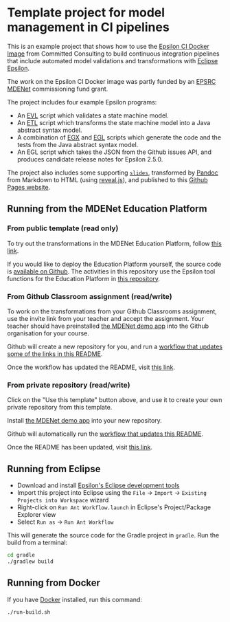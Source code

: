 # Template project for model management in CI pipelines

This is an example project that shows how to use the [Epsilon CI Docker Image](https://gitlab.com/committed-consulting/mde-devops/epsilon-ci-container) from Committed Consulting to build continuous integration pipelines that include automated model validations and transformations with [Eclipse Epsilon](https://eclipse.org/epsilon).

The work on the Epsilon CI Docker image was partly funded by an [EPSRC MDENet](https://www.mde-network.org/) commissioning fund grant.

The project includes four example Epsilon programs:

* An [EVL](https://eclipse.dev/epsilon/doc/evl/) script which validates a state machine model.
* An [ETL](https://eclipse.dev/epsilon/doc/etl/) script which transforms the state machine model into a Java abstract syntax model.
* A combination of [EGX](https://eclipse.dev/epsilon/doc/articles/egx-parameters/) and [EGL](https://eclipse.dev/epsilon/doc/egl/) scripts which generate the code and the tests from the Java abstract syntax model.
* An EGL script which takes the JSON from the Github issues API, and produces candidate release notes for Epsilon 2.5.0.

The project also includes some supporting [`slides`](slides), transformed by [Pandoc](https://pandoc.org/) from Markdown to HTML (using [reveal.js](https://revealjs.com/)), and published to this [Github Pages website](https://agarciadom.github.io/mdenet-mde-ci-tutorial/).

## Running from the MDENet Education Platform

### From public template (read only)

To try out the transformations in the MDENet Education Platform, follow [this link](https://mdenet-ep.sites.er.kcl.ac.uk/?activities=https://raw.githubusercontent.com/agarciadom/mdenet-mde-ci-tutorial/main/smachines-hosted-activity.json).

If you would like to deploy the Education Platform yourself, the source code is [available on Github](https://github.com/mdenet/educationplatform).
The activities in this repository use the Epsilon tool functions for the Education Platform in [this repository](https://github.com/epsilonlabs/playground-micronaut/).

### From Github Classroom assignment (read/write)

To work on the transformations from your Github Classrooms assignment, use the invite link from your teacher and accept the assignment.
Your teacher should have preinstalled [the MDENet demo app](https://github.com/apps/mdenet-education-platform-demo-app) into the Github organisation for your course.

Github will create a new repository for you, and run a [workflow that updates some of the links in this README](.github/workflows/update-privaterepo-link.yml).

Once the workflow has updated the README, visit [this link](https://educationplatform.mde-network.org/?activities=automatically_replaced_by_fork_workflow&privaterepo=true).

### From private repository (read/write)

Click on the "Use this template" button above, and use it to create your own private repository from this template.

Install [the MDENet demo app](https://github.com/apps/mdenet-education-platform-demo-app) into your new repository.

Github will automatically run the [workflow that updates this README](.github/workflows/update-privaterepo-link.yml).

Once the README has been updated, visit [this link](https://educationplatform.mde-network.org/?activities=automatically_replaced_by_fork_workflow&privaterepo=true).

## Running from Eclipse

- Download and install [Epsilon's Eclipse development tools](https://eclipse.org/epsilon/download)
- Import this project into Eclipse using the `File` -> `Import` -> `Existing Projects into Workspace` wizard
- Right-click on `Run Ant Workflow.launch` in Eclipse's Project/Package Explorer view
- Select `Run as` -> `Run Ant Workflow`

This will generate the source code for the Gradle project in `gradle`.
Run the build from a terminal:

```sh
cd gradle
./gradlew build
```

## Running from Docker

If you have [Docker](https://docs.docker.com/engine/install/) installed, run this command:

```shell
./run-build.sh
```
